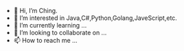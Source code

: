 - 👋 Hi, I’m Ching.
- 👀 I’m interested in Java,C#,Python,Golang,JaveScript,etc.
- 🌱 I’m currently learning ...
- 💞️ I’m looking to collaborate on ...
- 📫 How to reach me ...

<!---
ChingPlus/ChingPlus is a ✨ special ✨ repository because its `README.md` (this file) appears on your GitHub profile.
You can click the Preview link to take a look at your changes.
--->
